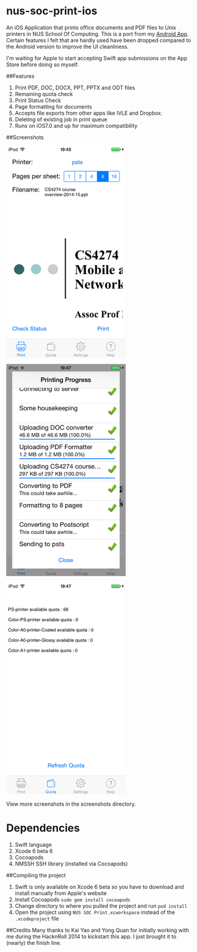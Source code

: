 nus-soc-print-ios
=================

An iOS Application that prints office documents and PDF files to Unix printers in NUS School Of Computing. This is a port from my [Android App](https://github.com/yeokm1/nus-soc-print/). Certain features I felt that are hardly used have been dropped compared to the Android version to improve the UI cleanliness. 

I'm waiting for Apple to start accepting Swift app submissions on the App Store before doing so myself.

##Features
1. Print PDF, DOC, DOCX, PPT, PPTX and ODT files
2. Remaining quota check
3. Print Status Check
4. Page formatting for documents
5. Accepts file exports from other apps like IVLE and Dropbox.
6. Deleting of existing job in print queue
7. Runs on iOS7.0 and up for maximum compatibility


##Screenshots

<a href="url"><img src="screenshots/print.png" align="centre" height="568" width="320" ></a>
<p></p>
<a href="url"><img src="screenshots/printing.png" align="centre" height="568" width="320" ></a>
<p></p>
<a href="url"><img src="screenshots/quota.png" align="centre" height="568" width="320" ></a>
<p></p>

View more screenshots in the screenshots directory.

Dependencies
=====
1. Swift language
2. Xcode 6 beta 6
3. Cocoapods
4. NMSSH SSH library (installed via Cocoapods)

##Compiling the project
1. Swift is only available on Xcode 6 beta so you have to download and install manually from Apple's website
2. Install Cocoapods `sudo gem install cocoapods`
3. Change directory to where you pulled the project and run `pod install`
4. Open the project using `NUS SOC Print.xcworkspace` instead of the `.xcodeproject` file

##Credits
Many thanks to Kai Yao and Yong Quan for initially working with me during the HacknRoll 2014 to kickstart this app. I just brought it to (nearly) the finish line.
